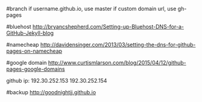 #branch
if username.github.io, use master
if custom domain url, use gh-pages

#bluehost
http://bryancshepherd.com/Setting-up-Bluehost-DNS-for-a-GitHub-Jekyll-blog

#namecheap
http://davidensinger.com/2013/03/setting-the-dns-for-github-pages-on-namecheap

#google domain
http://www.curtismlarson.com/blog/2015/04/12/github-pages-google-domains

github ip:
192.30.252.153
192.30.252.154

#backup
http://goodnightjj.github.io
